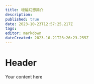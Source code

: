 ```yaml
---
title: 增幅幻想简介
description: 
published: true
date: 2023-10-23T12:57:25.217Z
tags: 
editor: markdown
dateCreated: 2023-10-21T23:26:23.255Z
---
```


# Header
Your content here